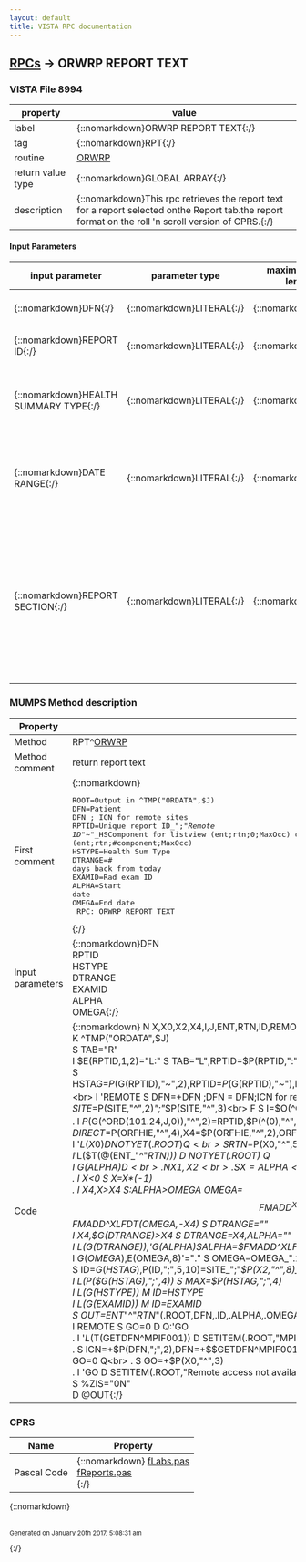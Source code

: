 ```yaml
---
layout: default
title: VISTA RPC documentation
---
```




## [RPCs](TableOfContent.md) &#8594; ORWRP REPORT TEXT 



### VISTA File 8994 


 property | value 
--- | --- 
 label | {::nomarkdown}ORWRP REPORT TEXT{:/}
 tag | {::nomarkdown}RPT{:/}
 routine | [ORWRP](http://code.osehra.org/dox/Routine_ORWRP_source.html)
 return value type | {::nomarkdown}GLOBAL ARRAY{:/}
 description | {::nomarkdown}This rpc retrieves the report text for a report selected onthe Report tab.the report format on the roll 'n scroll version of CPRS.{:/}

#### Input Parameters

| input parameter | parameter type | maximum data length | required | description | 
| --- | --- | --- | --- | --- | 
| {::nomarkdown}DFN{:/} | {::nomarkdown}LITERAL{:/} | {::nomarkdown}20{:/} | {::nomarkdown}true{:/} | {::nomarkdown}Internal entry number of entry in the Patient file.{:/} | 
| {::nomarkdown}REPORT ID{:/} | {::nomarkdown}LITERAL{:/} | {::nomarkdown}20{:/} | {::nomarkdown}true{:/} | {::nomarkdown}Identification number of the desired report.{:/} | 
| {::nomarkdown}HEALTH SUMMARY TYPE{:/} | {::nomarkdown}LITERAL{:/} | {::nomarkdown}20{:/} | {::nomarkdown}true{:/} | {::nomarkdown}Internal entry number of entry in the HEALTH SUMMARY TYPE file.This parameter is only required for Health Summary reports.{:/} | 
| {::nomarkdown}DATE RANGE{:/} | {::nomarkdown}LITERAL{:/} | {::nomarkdown}5{:/} | {::nomarkdown}true{:/} | {::nomarkdown}This parameter indicates the number of days from TODAYthat the report should search for information.This parameter is required for vital reports.{:/} | 
| {::nomarkdown}REPORT SECTION{:/} | {::nomarkdown}LITERAL{:/} | {::nomarkdown}2{:/} | {::nomarkdown}true{:/} | {::nomarkdown}This parameter specifics which portion of the report should beretrieved.If REPORT SECTION equals 0 then the entire report is re-compiled and thefirst section is passed back. If the report is large then it isnecessary to divide it into sections. Currently, each section cannot be more than be more than 20,000 characters{:/} | 


### MUMPS Method description

 Property | Value 
 --- | --- 
 Method | RPT^[ORWRP](http://code.osehra.org/dox/Routine_ORWRP_source.html)
 Method comment | return report text
 First comment | {::nomarkdown}<pre>ROOT=Output in ^TMP("ORDATA",$J)<br/>DFN=Patient DFN ; ICN for remote sites<br/>RPTID=Unique report ID_";"_Remote ID_"~"_HSComponent for listview (ent;rtn;0;MaxOcc) or text (ent;rtn;#component;MaxOcc)<br/>HSTYPE=Health Sum Type<br/>DTRANGE=# days back from today<br/>EXAMID=Rad exam ID<br/>ALPHA=Start date<br/>OMEGA=End date<br/>  RPC: ORWRP REPORT TEXT<br/></pre>{:/}
 Input parameters | {::nomarkdown}DFN<br>RPTID<br>HSTYPE<br>DTRANGE<br>EXAMID<br>ALPHA<br>OMEGA{:/}
 Code | {::nomarkdown}  N X,X0,X2,X4,I,J,ENT,RTN,ID,REMOTE,GO,OUT,MAX,SITE,ORFHIE,%ZIS,HSTAG,DIRECT,TAB<br> K ^TMP("ORDATA",$J)<br> S TAB="R"<br> I $E(RPTID,1,2)="L:" S TAB="L",RPTID=$P(RPTID,":",2,999) ;an ID beginning with "L:" forces TAB to LAB - "L:" added in GUI code<br> S HSTAG=$P($G(RPTID),"~",2),RPTID=$P($G(RPTID),"~"),ROOT=$NA(^TMP("ORDATA",$J,1)),REMOTE=+$P(RPTID,";",2),RPTID=$P($P(RPTID,";"),":")<br> I 'REMOTE S DFN=+DFN ;DFN = DFN;ICN for remote calls<br> S I=0,X0="",X2="",X4="",SITE=$$SITE^VASITE,SITE=$P(SITE,"^",2)_";"_$P(SITE,"^",3)<br> F  S I=$O(^ORD(101.24,"AC",I)) Q:I=""  S J=0 F  S J=$O(^ORD(101.24,"AC",I,J)) Q:'J  D<br> . I $P($G(^ORD(101.24,J,0)),"^",2)=RPTID,$P(^(0),"^",8)=TAB S X0=^(0),X2=$G(^(2)),ORFHIE=$G(^(4)),DIRECT=$P(ORFHIE,"^",4),X4=$P(ORFHIE,"^",2),ORFHIE=$P(ORFHIE,"^",3)<br> I '$L(X0) D NOTYET(.ROOT) Q<br> S RTN=$P(X0,"^",5),ENT=$P(X0,"^",6)<br> I '$L(RTN)!'$L(ENT) D NOTYET(.ROOT) Q<br> I '$L($T(@(ENT_"^"_RTN))) D NOTYET(.ROOT) Q<br> I $G(ALPHA) D<br> . N X1,X2<br> . S X=ALPHA<br> . S X1=ALPHA,X2=$G(OMEGA) D:X2 ^%DTC ;X returned, # of days diff<br> . I X<0 S X=X*(-1)<br> . I X4,X>X4 S:ALPHA>OMEGA OMEGA=$$FMADD^XLFDT(ALPHA,-X4) S:ALPHA'>OMEGA ALPHA=$$FMADD^XLFDT(OMEGA,-X4) S DTRANGE=""<br> I X4,$G(DTRANGE)>X4 S DTRANGE=X4,ALPHA=""<br> I $L($G(DTRANGE)),'$G(ALPHA) S ALPHA=$$FMADD^XLFDT(DT,-DTRANGE),OMEGA=DT_".235959"<br> I $G(OMEGA),$E(OMEGA,8)'="." S OMEGA=OMEGA_".235959"<br> S ID=$G(HSTAG),$P(ID,";",5,10)=SITE_";"_$P(X2,"^",8)_";"_$P(X2,"^",9)_";"_RPTID_";"_$G(DIRECT) ;HDRHX CHANGE<br> I $L($P($G(HSTAG),";",4)) S MAX=$P(HSTAG,";",4)<br> I $L($G(HSTYPE)) M ID=HSTYPE<br> I $L($G(EXAMID)) M ID=EXAMID<br> S OUT=ENT_"^"_RTN_"(.ROOT,DFN,.ID,.ALPHA,.OMEGA,.DTRANGE,.REMOTE,.MAX,.ORFHIE)"<br> I REMOTE S GO=0 D  Q:'GO<br> . I '$L($T(GETDFN^MPIF001)) D SETITEM(.ROOT,"MPI routines missing on remote system ("_SITE_")") S GO=0 Q<br> . S ICN=+$P(DFN,";",2),DFN=+$$GETDFN^MPIF001(ICN)<br> . I DFN<0 D SETITEM(.ROOT,"Patient not found on remote system ("_SITE_")") S GO=0 Q<br> . S GO=+$P(X0,"^",3)<br> . I 'GO D SETITEM(.ROOT,"Remote access not available for this report ("_SITE_")")<br> S %ZIS="0N"<br> D @OUT{:/}


### CPRS

 Name | Property 
 --- | --- 
 Pascal Code | {::nomarkdown} <a href="https://github.com/OSEHRA/VistA/blob/master/Packages/Order%20Entry%20Results%20Reporting/CPRS/CPRS-Chart/fLabs.pas">fLabs.pas</a><br/> <a href="https://github.com/OSEHRA/VistA/blob/master/Packages/Order%20Entry%20Results%20Reporting/CPRS/CPRS-Chart/fReports.pas">fReports.pas</a><br/>{:/}

{::nomarkdown} <br/><br/><p style="font-size: 11px">Generated on January 20th 2017, 5:08:31 am</p>{:/}